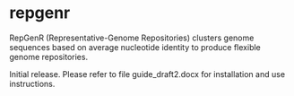 # repgenr
RepGenR (Representative-Genome Repositories) clusters genome sequences based on average nucleotide identity to produce flexible genome repositories.

Initial release. Please refer to file guide_draft2.docx for installation and use instructions.
